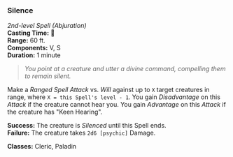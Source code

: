 ### Silence
*2nd-level Spell (Abjuration)*  
**Casting Time:** 🔷  
**Range:** 60 ft.  
**Components:** V, S  
**Duration:** 1 minute  

> *You point at a creature and utter a divine command, compelling them to remain silent.*

Make a *Ranged Spell Attack* vs. *Will* against up to `X` target creatures in range, where `X = this Spell's level - 1`. You gain *Disadvantage* on this *Attack* if the creature cannot hear you. You gain *Advantage* on this *Attack* if the creature has "Keen Hearing".

**Success:** The creature is *Silenced* until this Spell ends.  
**Failure:** The creature takes `2d6 [psychic]` Damage.  

**Classes:** Cleric, Paladin
